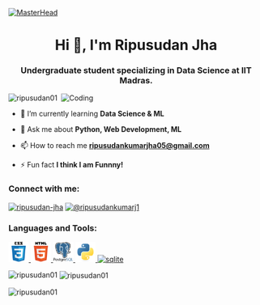 [![MasterHead](https://user-images.githubusercontent.com/90236635/232446433-d5540fa2-fe28-4bb8-b929-cdb51fe61336.gif)](https://Ripusudan01.io)
<h1 align="center">Hi 👋, I'm Ripusudan Jha</h1>
<h3 align="center">Undergraduate student specializing in Data Science at IIT Madras.</h3>
<img align="right" alt="Coding" width="400" src="https://media4.giphy.com/media/RbDKaczqWovIugyJmW/giphy.gif">

<p align="left"> <img src="https://komarev.com/ghpvc/?username=ripusudan01&label=Profile%20views&color=0e75b6&style=flat" alt="ripusudan01" /> </p>

- 🌱 I’m currently learning **Data Science & ML**

- 💬 Ask me about **Python, Web Development, ML**

- 📫 How to reach me **ripusudankumarjha05@gmail.com**

- ⚡ Fun fact **I think I am Funnny!**

<h3 align="left">Connect with me:</h3>
<p align="left">
<a href="https://linkedin.com/in/ripusudan-jha" target="blank"><img align="center" src="https://raw.githubusercontent.com/rahuldkjain/github-profile-readme-generator/master/src/images/icons/Social/linked-in-alt.svg" alt="ripusudan-jha" height="30" width="40" /></a>
<a href="https://www.hackerrank.com/@ripusudankumarj1" target="blank"><img align="center" src="https://raw.githubusercontent.com/rahuldkjain/github-profile-readme-generator/master/src/images/icons/Social/hackerrank.svg" alt="@ripusudankumarj1" height="30" width="40" /></a>
</p>

<h3 align="left">Languages and Tools:</h3>
<p align="left"> <a href="https://www.w3schools.com/css/" target="_blank" rel="noreferrer"> <img src="https://raw.githubusercontent.com/devicons/devicon/master/icons/css3/css3-original-wordmark.svg" alt="css3" width="40" height="40"/> </a> <a href="https://www.w3.org/html/" target="_blank" rel="noreferrer"> <img src="https://raw.githubusercontent.com/devicons/devicon/master/icons/html5/html5-original-wordmark.svg" alt="html5" width="40" height="40"/> </a> <a href="https://www.postgresql.org" target="_blank" rel="noreferrer"> <img src="https://raw.githubusercontent.com/devicons/devicon/master/icons/postgresql/postgresql-original-wordmark.svg" alt="postgresql" width="40" height="40"/> </a> <a href="https://www.python.org" target="_blank" rel="noreferrer"> <img src="https://raw.githubusercontent.com/devicons/devicon/master/icons/python/python-original.svg" alt="python" width="40" height="40"/> </a> <a href="https://www.sqlite.org/" target="_blank" rel="noreferrer"> <img src="https://www.vectorlogo.zone/logos/sqlite/sqlite-icon.svg" alt="sqlite" width="40" height="40"/> </a> </p>

<p><img align="left" src="https://github-readme-stats.vercel.app/api/top-langs?username=ripusudan01&show_icons=true&locale=en&layout=compact" alt="ripusudan01" /></p>

<p>&nbsp;<img align="center" src="https://github-readme-stats.vercel.app/api?username=ripusudan01&show_icons=true&locale=en" alt="ripusudan01" /></p>

<p><img align="center" src="https://github-readme-streak-stats.herokuapp.com/?user=ripusudan01&" alt="ripusudan01" /></p>
